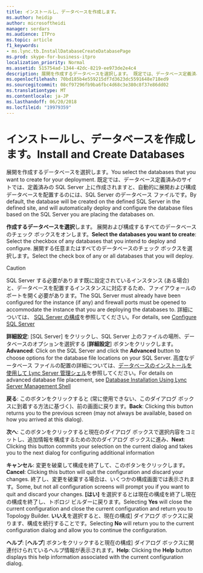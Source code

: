 ```yaml
---
title: インストールし、データベースを作成します。
ms.author: heidip
author: microsoftheidi
manager: serdars
ms.audience: ITPro
ms.topic: article
f1_keywords:
- ms.lync.tb.InstallDatabaseCreateDatabasePage
ms.prod: skype-for-business-itpro
localization_priority: Normal
ms.assetid: 515754ad-1344-42dc-8219-ee973de2e4c4
description: 展開を作成するデータベースを選択します。 既定では、データベース定義済みのサイトでは、定義済みの SQL Server 上に作成されますと、自動的に展開および構成データベースを配置するのには、SQL Server のデータベース ファイルです。
ms.openlocfilehash: 70bd185b4e559215df7d3623dc5591648e718ed9
ms.sourcegitcommit: 08cf97296fb9ba6fbc4d68c3e380c8f37e86dd02
ms.translationtype: MT
ms.contentlocale: ja-JP
ms.lasthandoff: 06/20/2018
ms.locfileid: "19979359"
---
```

# <a name="install-and-create-databases"></a><span data-ttu-id="f8e7f-104">インストールし、データベースを作成します。</span><span class="sxs-lookup"><span data-stu-id="f8e7f-104">Install and Create Databases</span></span>
 
<span data-ttu-id="f8e7f-105">展開を作成するデータベースを選択します。</span><span class="sxs-lookup"><span data-stu-id="f8e7f-105">You select the databases that you want to create for your deployment.</span></span> <span data-ttu-id="f8e7f-106">既定では、データベース定義済みのサイトでは、定義済みの SQL Server 上に作成されますと、自動的に展開および構成データベースを配置するのには、SQL Server のデータベース ファイルです。</span><span class="sxs-lookup"><span data-stu-id="f8e7f-106">By default, the database will be created on the defined SQL Server in the defined site, and will automatically deploy and configure the database files based on the SQL Server you are placing the databases on.</span></span>
  
 <span data-ttu-id="f8e7f-107">**作成するデータベースを選択**します。 展開および構成するすべてのデータベースのチェック ボックスをオンします。</span><span class="sxs-lookup"><span data-stu-id="f8e7f-107">**Select the databases you want to create**: Select the checkbox of any databases that you intend to deploy and configure.</span></span> <span data-ttu-id="f8e7f-108">展開する任意またはすべてのデータベースのチェック ボックスを選択します。</span><span class="sxs-lookup"><span data-stu-id="f8e7f-108">Select the check box of any or all databases that you will deploy.</span></span> 
  
> [!CAUTION]
> <span data-ttu-id="f8e7f-109">SQL Server する必要があります既に設定されているインスタンス (ある場合) と、データベースを配置するインスタンスに対応するため、ファイアウォールのポートを開く必要があります。</span><span class="sxs-lookup"><span data-stu-id="f8e7f-109">The SQL Server must already have been configured for the instance (if any) and firewall ports must be opened to accommodate the instance that you are deploying the databases to.</span></span> <span data-ttu-id="f8e7f-110">詳細については、 [SQL Server の構成](http://technet.microsoft.com/library/375e5cc4-e436-46dc-9b02-5063f35cdcc1.aspx)を参照してください。</span><span class="sxs-lookup"><span data-stu-id="f8e7f-110">For details, see [Configure SQL Server](http://technet.microsoft.com/library/375e5cc4-e436-46dc-9b02-5063f35cdcc1.aspx)</span></span>
  
 <span data-ttu-id="f8e7f-111">**詳細設定**: [SQL Server] をクリックし、SQL Server 上のファイルの場所、データベースのオプションを選択する [**詳細設定**] ボタンをクリックします。</span><span class="sxs-lookup"><span data-stu-id="f8e7f-111">**Advanced**: Click on the SQL Server and click the **Advanced** button to choose options for the database file locations on your SQL Server.</span></span> <span data-ttu-id="f8e7f-112">高度なデータベース ファイルの配置の詳細については、[データベースのインストールを使用して Lync Server 管理シェル](http://technet.microsoft.com/library/c90a6449-4dd5-4b18-b21c-ea2c2a64dc3c.aspx)を参照してください。</span><span class="sxs-lookup"><span data-stu-id="f8e7f-112">For details on advanced database file placement, see [Database Installation Using Lync Server Management Shell](http://technet.microsoft.com/library/c90a6449-4dd5-4b18-b21c-ea2c2a64dc3c.aspx)</span></span>
  
 <span data-ttu-id="f8e7f-113">**戻る**: このボタンをクリックすると (常に使用できない、このダイアログ ボックスに到着する方法に基づく)、前の画面に戻ります。</span><span class="sxs-lookup"><span data-stu-id="f8e7f-113">**Back**: Clicking this button returns you to the previous screen (may not always be available, based on how you arrived at this dialog).</span></span>
  
 <span data-ttu-id="f8e7f-114">**次へ**: このボタンをクリックすると現在のダイアログ ボックスで選択内容をコミットし、追加情報を構成するための次のダイアログ ボックスに進み、</span><span class="sxs-lookup"><span data-stu-id="f8e7f-114">**Next**: Clicking this button commits your selection on the current dialog and takes you to the next dialog for configuring additional information</span></span>
  
 <span data-ttu-id="f8e7f-115">**キャンセル**: 変更を破棄して構成を終了して、このボタンをクリックします。</span><span class="sxs-lookup"><span data-stu-id="f8e7f-115">**Cancel**: Clicking this button will quit the configuration and discard your changes.</span></span> <span data-ttu-id="f8e7f-116">終了し、変更を破棄する場合は、いくつかの構成画面では表示されます。</span><span class="sxs-lookup"><span data-stu-id="f8e7f-116">Some, but not all configuration screens will prompt you if you want to quit and discard your changes.</span></span> <span data-ttu-id="f8e7f-117">**[はい]** を選択するとは現在の構成を終了し現在の構成を終了し、トポロジ ビルダーに戻ります。</span><span class="sxs-lookup"><span data-stu-id="f8e7f-117">Selecting **Yes** will close the current configuration and close the current configuration and return you to Topology Builder.</span></span> <span data-ttu-id="f8e7f-118">**いいえ**を選択すると、現在の構成] ダイアログ ボックスに戻ります、構成を続行することです。</span><span class="sxs-lookup"><span data-stu-id="f8e7f-118">Selecting **No** will return you to the current configuration dialog and allow you to continue the configuration.</span></span>
  
 <span data-ttu-id="f8e7f-119">**ヘルプ**: [**ヘルプ**] ボタンをクリックすると現在の構成] ダイアログ ボックスに関連付けられているヘルプ情報が表示されます。</span><span class="sxs-lookup"><span data-stu-id="f8e7f-119">**Help**: Clicking the **Help** button displays this help information associated with the current configuration dialog.</span></span>
  

